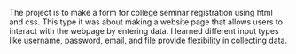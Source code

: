 The project is to make a form for college seminar registration using html and css. This type it was about making a website page that allows users to interact with the webpage by entering data. I learned different input types like username, password, email, and file provide flexibility in collecting data.